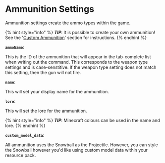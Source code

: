 # Ammunition Settings

Ammunition settings create the ammo types within the game.

{% hint style="info" %}
_**TIP**_: It is possible to create your own ammunition! See the '[Custom Ammunition](../custom-ammunition.md)' section for instructions.
{% endhint %}

**`ammoName`**:

This is the ID of the ammunition that will appear in the tab-complete list when writing out the command. This corresponds to the weapon type settings and is case-senstitive. If the weapon type setting does not match this setting, then the gun will not fire.

**`name`**:

This will set your display name for the ammunition.

**`lore`**:

This will set the lore for the ammunition.

{% hint style="info" %}
_**TIP**_: Minecraft colours can be used in the name and lore.
{% endhint %}

**`custom_model_data`**:

All ammunition uses the Snowball as the Projectile. However, you can style the Snowball however you'd like using custom model data within your resource pack.
